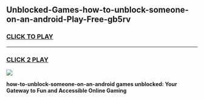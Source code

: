 
## Unblocked-Games-how-to-unblock-someone-on-an-android-Play-Free-gb5rv
<h3>
<a href="https://premium76.site?title=how-to-unblock-someone-on-an-android&ref=20M">CLICK TO PLAY</a></h3>
<hr>

<h3>
<a href="https://premium76.site?title=how-to-unblock-someone-on-an-android&ref=20M">CLICK 2 PLAY</a>
  
</h3>

<a href="https://premium76.site?title=how-to-unblock-someone-on-an-android&ref=19M"><img src="https://clearcache.store/games.png"></a>


**how-to-unblock-someone-on-an-android games unblocked: Your Gateway to Fun and Accessible Online Gaming**
